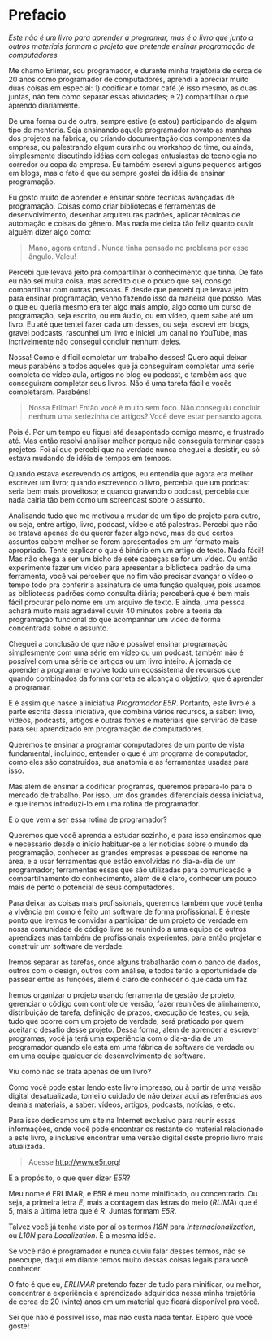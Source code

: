 Prefacio
========

_Este não é um livro para aprender a programar, mas é o livro que junto
a outros materiais formam o projeto que pretende ensinar programação
de computadores._

Me chamo Erlimar, sou programador, e durante minha trajetória de cerca de
20 anos como programador de computadores, aprendi a apreciar muito duas
coisas em especial: 1) codificar e tomar café (é isso mesmo, as duas juntas,
não tem como separar essas atividades; e 2) compartilhar o que aprendo
diariamente.

De uma forma ou de outra, sempre estive (e estou) participando de algum tipo
de mentoria. Seja ensinando aquele programador novato as manhas dos projetos
na fábrica, ou criando documentação dos componentes da empresa, ou palestrando
algum cursinho ou workshop do time, ou ainda, simplesmente discutindo idéias
com colegas entusiastas de tecnologia no corredor ou copa da empresa.
Eu também escrevi alguns pequenos artigos em blogs, mas o fato é que eu sempre
gostei da idéia de ensinar programação.

Eu gosto muito de aprender e ensinar sobre técnicas avançadas de programação.
Coisas como criar bibliotecas e ferramentas de desenvolvimento, desenhar
arquiteturas padrões, aplicar técnicas de automação e coisas do gênero.
Mas nada me deixa tão feliz quanto ouvir alguém dizer algo como:

> Mano, agora entendi. Nunca tinha pensado no problema por esse ângulo. Valeu!

Percebi que levava jeito pra compartilhar o conhecimento que tinha.
De fato eu não sei muita coisa, mas acredito que o pouco que sei, consigo
compartilhar com outras pessoas. E desde que percebi que levava jeito para
ensinar programação, venho fazendo isso da maneira que posso. Mas o que eu queria
mesmo era ter algo mais amplo, algo como um curso de programação, seja escrito,
ou em áudio, ou em vídeo, quem sabe até um livro. Eu até que tentei fazer cada um
desses, ou seja, escrevi em blogs, gravei podcasts, rascunhei um livro e iniciei
um canal no YouTube, mas incrivelmente não consegui concluir nenhum deles.

Nossa! Como é difícil completar um trabalho desses!
Quero aqui deixar meus parabéns a todos aqueles que já conseguiram completar
uma série  completa de vídeo aula,  artigos no blog ou podcast, e também aos que
conseguiram completar seus livros. Não é uma tarefa fácil e vocês completaram.
Parabéns!

> Nossa Erlimar! Então você é muito sem foco. Não conseguiu concluir nenhum uma
> seriezinha de artigos? Você deve estar pensando agora.

Pois é. Por um tempo eu fiquei até desapontado comigo mesmo, e frustrado até.
Mas então resolvi analisar melhor porque não conseguia terminar esses projetos.
Foi aí que percebi que na verdade nunca cheguei a desistir, eu só estava mudando
de idéia de tempos em tempos.

Quando estava escrevendo os artigos, eu entendia que agora era melhor escrever um
livro; quando escrevendo o livro, percebia que um podcast seria bem mais
proveitoso; e quando gravando o podcast, percebia que nada cairia tão bem como
um screencast sobre o assunto.

Analisando tudo que me motivou a mudar de um tipo de projeto para outro, ou seja,
entre artigo, livro, podcast, vídeo e até palestras. Percebi que não se tratava
apenas de eu querer fazer algo novo, mas de que certos assuntos cabem melhor se
forem apresentados em um formato mais apropriado. Tente explicar o que é binário
em um artigo de texto. Nada fácil! Mas não chega a ser um bicho de sete cabeças
se for um vídeo. Ou então experimente fazer um vídeo para apresentar a biblioteca
padrão de uma ferramenta, você vai perceber que no fim vão precisar avançar o vídeo
o tempo todo pra conferir a assinatura de uma função qualquer, pois usamos as
bibliotecas padrões como consulta diária; perceberá que é bem mais fácil procurar
pelo nome em um arquivo de texto. E ainda, uma pessoa achará muito mais agradável
ouvir 40 minutos sobre a teoria da programação funcional do que acompanhar um
vídeo de forma concentrada sobre o assunto.

Cheguei a conclusão de que não é possível ensinar programação simplesmente com
uma série em vídeo ou um podcast, também não é possível com uma série de artigos
ou um livro inteiro. A jornada de aprender a programar envolve todo um ecossistema
de recursos que quando combinados da forma correta se alcança o objetivo, que é
aprender a programar.

E é assim que nasce a iniciativa *Programador E5R*. Portanto, este livro é a
parte escrita dessa iniciativa, que combina vários recursos, a saber: livro, vídeos,
podcasts, artigos e outras fontes e materiais que servirão de base para seu
aprendizado em programação de computadores.

Queremos te ensinar a programar computadores de um ponto de vista fundamental,
incluindo, entender o que é um programa de computador, como eles são construídos,
sua anatomia e as ferramentas usadas para isso. 

Mas além de ensinar a codificar programas, queremos prepará-lo para o mercado de
trabalho. Por isso, um dos grandes diferenciais dessa iniciativa, é que iremos
introduzí-lo em uma rotina de programador.

E o que vem a ser essa rotina de programador?

Queremos que você aprenda a estudar sozinho, e para isso ensinamos que é necessário
desde o início habituar-se a ler notícias sobre o mundo da programação, conhecer
as grandes empresas e pessoas de renome na área, e a usar ferramentas que estão
envolvidas no dia-a-dia de um programador; ferramentas essas que são utilizadas
para comunicação e compartilhamento do conhecimento, além de é claro, conhecer um
pouco mais de perto o potencial de seus computadores.

Para deixar as coisas mais profissionais, queremos também que você tenha a vivência
em como é feito um software de forma profissional. E é neste ponto que iremos te
convidar a participar de um projeto de verdade em nossa comunidade de código livre
se reunindo a uma equipe de outros aprendizes mas também de profissionais experientes,
para então projetar e construir um software de verdade.

Iremos separar as tarefas, onde alguns trabalharão com o banco de dados, outros com
o design, outros com análise, e todos terão a oportunidade de passear entre as
funções, além é claro de conhecer o que cada um faz.

Iremos organizar o projeto usando ferramenta de gestão de projeto, gerenciar o código
com controle de versão, fazer reuniões de alinhamento, distribuição de tarefa,
definição de prazos, execução de testes, ou seja, tudo que ocorre com um projeto de
verdade, será praticado por quem aceitar o desafio desse projeto.
Dessa forma, além de aprender a escrever programas, você já terá uma experiência com
o dia-a-dia de um programador quando ele está em uma fábrica de software de verdade
ou em uma equipe qualquer de desenvolvimento de software.

Viu como não se trata apenas de um livro?

Como você pode estar lendo este livro impresso, ou à partir de uma versão digital
desatualizada, tomei o cuidado de não deixar aqui as referências aos demais
materiais, a saber: vídeos, artigos, podcasts, notícias, e etc.

Para isso dedicamos um site na Internet exclusivo para reunir essas informações,
onde você pode encontrar os restante do material relacionado a este livro, e
inclusive encontrar uma versão digital deste próprio livro mais atualizada.

> Acesse http://www.e5r.org!

E a propósito, o que quer dizer *E5R*?

Meu nome é ERLIMAR, e E5R é meu nome minificado, ou concentrado. Ou seja, a
primeira letra *E*, mais a contagem das letras do meio (*RLIMA*) que é 5, mais
a última letra que é *R*. Juntas formam *E5R*.

Talvez você já tenha visto por aí os termos *I18N* para *Internacionalization*,
ou *L10N* para *Localization*. É a mesma idéia.

Se você não é programador e nunca ouviu falar desses termos, não se preocupe,
daqui em diante temos muito dessas coisas legais para você conhecer.

O fato é que eu, *ERLIMAR* pretendo fazer de tudo para minificar, ou melhor,
concentrar a experiência e aprendizado adquiridos nessa minha trajetória de
cerca de 20 (vinte) anos em um material que ficará disponível pra você.

Sei que não é possível isso, mas não custa nada tentar. Espero que você goste!
